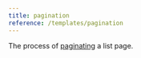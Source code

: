 ```yaml
---
title: pagination
reference: /templates/pagination
---
```


The process of [paginating](g) a list page.
